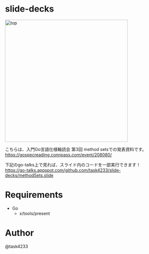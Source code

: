 # slide-decks

<img width="404" alt="top" src="https://user-images.githubusercontent.com/29667656/115111677-5f82ae80-9fbc-11eb-94bc-05b87b4121ec.png">

こちらは、入門Go言語仕様輪読会 第3回 method setsでの発表資料です。
https://gospecreading.connpass.com/event/208080/

下記のgo-talks上で見れば、スライド内のコードを一部実行できます！
https://go-talks.appspot.com/github.com/task4233/slide-decks/methodSets.slide

# Requirements
- Go
  - x/tools/present

# Author
@task4233

